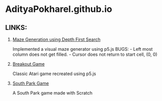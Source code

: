 # AdityaPokharel.github.io

## LINKS:

1. [Maze Generation using Depth First Search](https://adityapokharel.github.io/p5/maze-generator)
  
    Implemented a visual maze generator using p5.js
      BUGS:
        - Left most column does not get filled.
        - Cursor does not return to start cell, (0, 0)
    
2. [Breakout Game](https://adityapokharel.github.io/p5/breakout)

    Classic Atari game recreated using p5.js
    
3. [South Park Game](https://scratch.mit.edu/projects/163703719/)
    
    A South Park game made with Scratch

